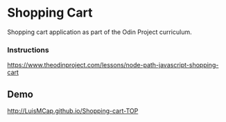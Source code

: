 # Shopping Cart

Shopping cart application as part of the Odin Project curriculum.

### Instructions 

https://www.theodinproject.com/lessons/node-path-javascript-shopping-cart

## Demo

http://LuisMCap.github.io/Shopping-cart-TOP